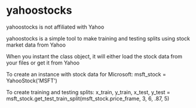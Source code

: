 # yahoostocks
yahoostocks is not affiliated with Yahoo

yahoostocks is a simple tool to make training and testing splits using stock market data from Yahoo

When you instant the class object, it will either load the stock data from your files or get it from Yahoo

To create an instance with stock data for Microsoft: msft_stock = YahooStock('MSFT')

To create training and testing splits: x_train, y_train, x_test, y_test = msft_stock.get_test_train_split(msft_stock.price_frame, 3, 6, .87, 5)
